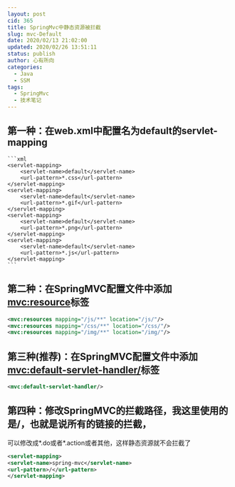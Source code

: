 ```yaml
---
layout: post
cid: 365
title: SpringMvc中静态资源被拦截
slug: mvc-Default
date: 2020/02/13 21:02:00
updated: 2020/02/26 13:51:11
status: publish
author: 心有所向
categories: 
  - Java
  - SSM
tags: 
  - SpringMvc
  - 技术笔记
---
```



## 第一种：在web.xml中配置名为default的servlet-mapping
    ```xml
    <servlet-mapping>
        <servlet-name>default</servlet-name>
        <url-pattern>*.css</url-pattern>
    </servlet-mapping>
    <servlet-mapping>
        <servlet-name>default</servlet-name>
        <url-pattern>*.gif</url-pattern>
    </servlet-mapping>
    <servlet-mapping>
        <servlet-name>default</servlet-name>
        <url-pattern>*.png</url-pattern>
    </servlet-mapping>
    <servlet-mapping>
        <servlet-name>default</servlet-name>
        <url-pattern>*.js</url-pattern>
    </servlet-mapping>
    ```


## 第二种：在SpringMVC配置文件中添加<mvc:resource>标签

```xml
<mvc:resources mapping="/js/**" location="/js/"/>
<mvc:resources mapping="/css/**" location="/css/"/>
<mvc:resources mapping="/img/**" location="/img/"/>
```


## 第三种(推荐)：在SpringMVC配置文件中添加<mvc:default-servlet-handler/>标签

```xml
<mvc:default-servlet-handler/>
```


## 第四种：修改SpringMVC的拦截路径，我这里使用的是/，也就是说所有的链接的拦截，

可以修改成*.do或者*.action或者其他，这样静态资源就不会拦截了
```xml
<servlet-mapping>
<servlet-name>spring-mvc</servlet-name>
<url-pattern>/</url-pattern>
</servlet-mapping>
```
